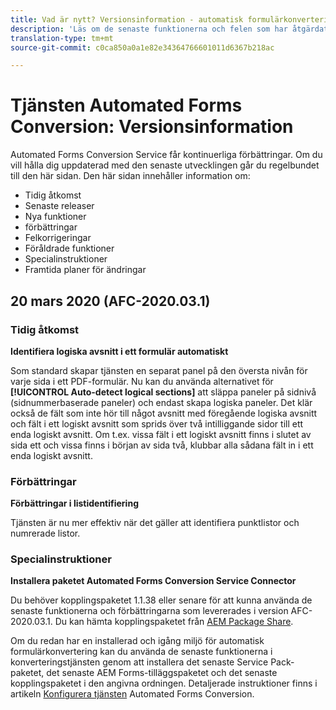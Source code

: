 ```yaml
---
title: Vad är nytt? Versionsinformation - automatisk formulärkonverteringstjänst
description: 'Läs om de senaste funktionerna och felen som har åtgärdats för tjänsten Automated Forms Conversion '
translation-type: tm+mt
source-git-commit: c0ca850a0a1e82e34364766601011d6367b218ac

---
```



# Tjänsten Automated Forms Conversion: Versionsinformation

Automated Forms Conversion Service får kontinuerliga förbättringar. Om du vill hålla dig uppdaterad med den senaste utvecklingen går du regelbundet till den här sidan. Den här sidan innehåller information om:

* Tidig åtkomst
* Senaste releaser
* Nya funktioner
* förbättringar
* Felkorrigeringar
* Föråldrade funktioner
* Specialinstruktioner
* Framtida planer för ändringar

## 20 mars 2020 (AFC-2020.03.1)

### Tidig åtkomst

**Identifiera logiska avsnitt i ett formulär automatiskt**

Som standard skapar tjänsten en separat panel på den översta nivån för varje sida i ett PDF-formulär. Nu kan du använda alternativet för **[!UICONTROL Auto-detect logical sections]** att släppa paneler på sidnivå (sidnummerbaserade paneler) och endast skapa logiska paneler. Det klär också de fält som inte hör till något avsnitt med föregående logiska avsnitt och fält i ett logiskt avsnitt som sprids över två intilliggande sidor till ett enda logiskt avsnitt. Om t.ex. vissa fält i ett logiskt avsnitt finns i slutet av sida ett och vissa finns i början av sida två, klubbar alla sådana fält in i ett enda logiskt avsnitt.

### Förbättringar

**Förbättringar i listidentifiering**

Tjänsten är nu mer effektiv när det gäller att identifiera punktlistor och numrerade listor.

### Specialinstruktioner

**Installera paketet Automated Forms Conversion Service Connector**

Du behöver kopplingspaketet 1.1.38 eller senare för att kunna använda de senaste funktionerna och förbättringarna som levererades i version AFC-2020.03.1. Du kan hämta kopplingspaketet från [AEM Package Share](https://www.adobeaemcloud.com/content/marketplace/marketplaceProxy.html?packagePath=/content/companies/public/adobe/packages/cq650/featurepack/AFCS-Connector-2020.03.1).

Om du redan har en installerad och igång miljö för automatisk formulärkonvertering kan du använda de senaste funktionerna i konverteringstjänsten genom att installera det senaste Service Pack-paketet, det senaste AEM Forms-tilläggspaketet och det senaste kopplingspaketet i den angivna ordningen. Detaljerade instruktioner finns i artikeln [Konfigurera tjänsten](configure-service.md) Automated Forms Conversion.